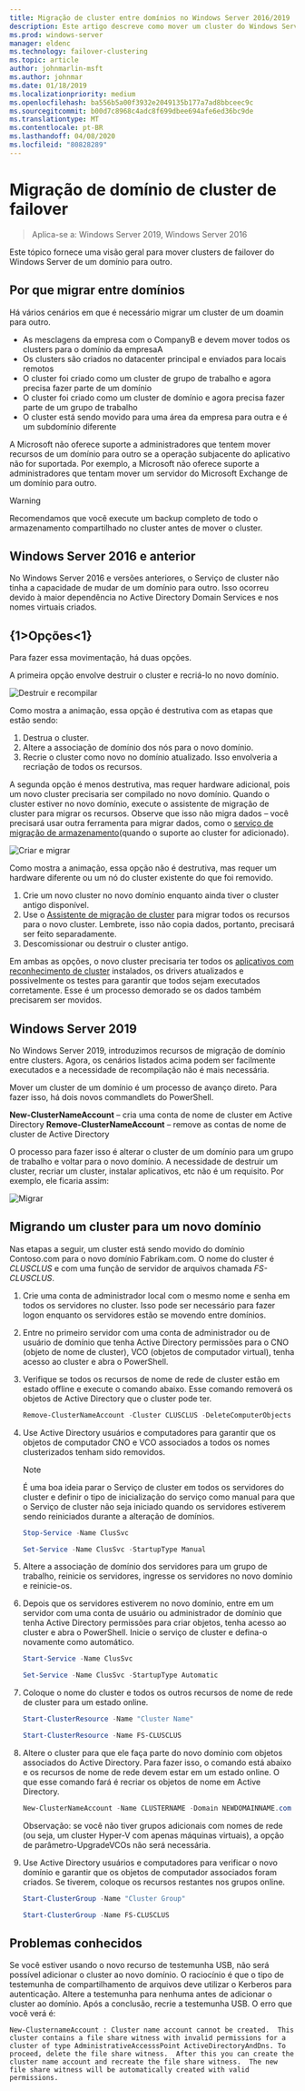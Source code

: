 ```yaml
---
title: Migração de cluster entre domínios no Windows Server 2016/2019
description: Este artigo descreve como mover um cluster do Windows Server 2019 de um domínio para outro
ms.prod: windows-server
manager: eldenc
ms.technology: failover-clustering
ms.topic: article
author: johnmarlin-msft
ms.author: johnmar
ms.date: 01/18/2019
ms.localizationpriority: medium
ms.openlocfilehash: ba556b5a00f3932e2049135b177a7ad8bbceec9c
ms.sourcegitcommit: b00d7c8968c4adc8f699dbee694afe6ed36bc9de
ms.translationtype: MT
ms.contentlocale: pt-BR
ms.lasthandoff: 04/08/2020
ms.locfileid: "80828289"
---
```

# <a name="failover-cluster-domain-migration"></a>Migração de domínio de cluster de failover

> Aplica-se a: Windows Server 2019, Windows Server 2016

Este tópico fornece uma visão geral para mover clusters de failover do Windows Server de um domínio para outro.

## <a name="why-migrate-between-domains"></a>Por que migrar entre domínios

Há vários cenários em que é necessário migrar um cluster de um doamin para outro.

- As mesclagens da empresa com o CompanyB e devem mover todos os clusters para o domínio da empresaA
- Os clusters são criados no datacenter principal e enviados para locais remotos
- O cluster foi criado como um cluster de grupo de trabalho e agora precisa fazer parte de um domínio
- O cluster foi criado como um cluster de domínio e agora precisa fazer parte de um grupo de trabalho
- O cluster está sendo movido para uma área da empresa para outra e é um subdomínio diferente

A Microsoft não oferece suporte a administradores que tentem mover recursos de um domínio para outro se a operação subjacente do aplicativo não for suportada. Por exemplo, a Microsoft não oferece suporte a administradores que tentam mover um servidor do Microsoft Exchange de um domínio para outro.

   > [!WARNING]
   > Recomendamos que você execute um backup completo de todo o armazenamento compartilhado no cluster antes de mover o cluster.

## <a name="windows-server-2016-and-earlier"></a>Windows Server 2016 e anterior

No Windows Server 2016 e versões anteriores, o Serviço de cluster não tinha a capacidade de mudar de um domínio para outro.  Isso ocorreu devido à maior dependência no Active Directory Domain Services e nos nomes virtuais criados.   

## <a name="options"></a>{1&gt;Opções&lt;1}

Para fazer essa movimentação, há duas opções.

A primeira opção envolve destruir o cluster e recriá-lo no novo domínio.

![Destruir e recompilar](media/Cross-Domain-Cluster-Migration/Cross-Cluster-Domain-Migration-1.gif)

Como mostra a animação, essa opção é destrutiva com as etapas que estão sendo:

1. Destrua o cluster.
2. Altere a associação de domínio dos nós para o novo domínio.
3. Recrie o cluster como novo no domínio atualizado.  Isso envolveria a recriação de todos os recursos.

A segunda opção é menos destrutiva, mas requer hardware adicional, pois um novo cluster precisaria ser compilado no novo domínio.  Quando o cluster estiver no novo domínio, execute o assistente de migração de cluster para migrar os recursos. Observe que isso não migra dados – você precisará usar outra ferramenta para migrar dados, como o [serviço de migração de armazenamento](../storage/storage-migration-service/overview.md)(quando o suporte ao cluster for adicionado).

![Criar e migrar](media/Cross-Domain-Cluster-Migration/Cross-Cluster-Domain-Migration-2.gif)

Como mostra a animação, essa opção não é destrutiva, mas requer um hardware diferente ou um nó do cluster existente do que foi removido.

1. Crie um novo cluster no novo domínio enquanto ainda tiver o cluster antigo disponível.
2. Use o [Assistente de migração de cluster](https://docs.microsoft.com/previous-versions/windows/it-pro/windows-server-2008-R2-and-2008/cc754481(v=ws.10)) para migrar todos os recursos para o novo cluster. Lembrete, isso não copia dados, portanto, precisará ser feito separadamente.
3. Descomissionar ou destruir o cluster antigo.

Em ambas as opções, o novo cluster precisaria ter todos os [aplicativos com reconhecimento de cluster](https://technet.microsoft.com/aa369082(v=vs.90)) instalados, os drivers atualizados e possivelmente os testes para garantir que todos sejam executados corretamente.  Esse é um processo demorado se os dados também precisarem ser movidos.

## <a name="windows-server-2019"></a>Windows Server 2019

No Windows Server 2019, introduzimos recursos de migração de domínio entre clusters.  Agora, os cenários listados acima podem ser facilmente executados e a necessidade de recompilação não é mais necessária.  

Mover um cluster de um domínio é um processo de avanço direto. Para fazer isso, há dois novos commandlets do PowerShell.

**New-ClusterNameAccount** – cria uma conta de nome de cluster em Active Directory **Remove-ClusterNameAccount** – remove as contas de nome de cluster de Active Directory

O processo para fazer isso é alterar o cluster de um domínio para um grupo de trabalho e voltar para o novo domínio.  A necessidade de destruir um cluster, recriar um cluster, instalar aplicativos, etc não é um requisito. Por exemplo, ele ficaria assim:

![Migrar](media/Cross-Domain-Cluster-Migration/Cross-Cluster-Domain-Migration-3.gif)

## <a name="migrating-a-cluster-to-a-new-domain"></a>Migrando um cluster para um novo domínio

Nas etapas a seguir, um cluster está sendo movido do domínio Contoso.com para o novo domínio Fabrikam.com.  O nome do cluster é *CLUSCLUS* e com uma função de servidor de arquivos chamada *FS-CLUSCLUS*.

1. Crie uma conta de administrador local com o mesmo nome e senha em todos os servidores no cluster.  Isso pode ser necessário para fazer logon enquanto os servidores estão se movendo entre domínios.
2. Entre no primeiro servidor com uma conta de administrador ou de usuário de domínio que tenha Active Directory permissões para o CNO (objeto de nome de cluster), VCO (objetos de computador virtual), tenha acesso ao cluster e abra o PowerShell.
3. Verifique se todos os recursos de nome de rede de cluster estão em estado offline e execute o comando abaixo.  Esse comando removerá os objetos de Active Directory que o cluster pode ter.

   ```PowerShell
   Remove-ClusterNameAccount -Cluster CLUSCLUS -DeleteComputerObjects
   ```
4. Use Active Directory usuários e computadores para garantir que os objetos de computador CNO e VCO associados a todos os nomes clusterizados tenham sido removidos.

   > [!NOTE]
   > É uma boa ideia parar o Serviço de cluster em todos os servidores do cluster e definir o tipo de inicialização do serviço como manual para que o Serviço de cluster não seja iniciado quando os servidores estiverem sendo reiniciados durante a alteração de domínios.

   ```PowerShell
   Stop-Service -Name ClusSvc

   Set-Service -Name ClusSvc -StartupType Manual
   ```

5. Altere a associação de domínio dos servidores para um grupo de trabalho, reinicie os servidores, ingresse os servidores no novo domínio e reinicie-os.
6. Depois que os servidores estiverem no novo domínio, entre em um servidor com uma conta de usuário ou administrador de domínio que tenha Active Directory permissões para criar objetos, tenha acesso ao cluster e abra o PowerShell. Inicie o serviço de cluster e defina-o novamente como automático.

   ```PowerShell
   Start-Service -Name ClusSvc

   Set-Service -Name ClusSvc -StartupType Automatic
   ```
7. Coloque o nome do cluster e todos os outros recursos de nome de rede de cluster para um estado online.

   ```PowerShell
   Start-ClusterResource -Name "Cluster Name"

   Start-ClusterResource -Name FS-CLUSCLUS
   ```

8. Altere o cluster para que ele faça parte do novo domínio com objetos associados do Active Directory. Para fazer isso, o comando está abaixo e os recursos de nome de rede devem estar em um estado online.  O que esse comando fará é recriar os objetos de nome em Active Directory.

   ```PowerShell
   New-ClusterNameAccount -Name CLUSTERNAME -Domain NEWDOMAINNAME.com -UpgradeVCOs
   ```

    Observação: se você não tiver grupos adicionais com nomes de rede (ou seja, um cluster Hyper-V com apenas máquinas virtuais), a opção de parâmetro-UpgradeVCOs não será necessária.

9. Use Active Directory usuários e computadores para verificar o novo domínio e garantir que os objetos de computador associados foram criados. Se tiverem, coloque os recursos restantes nos grupos online.

   ```PowerShell
   Start-ClusterGroup -Name "Cluster Group"

   Start-ClusterGroup -Name FS-CLUSCLUS
   ```

## <a name="known-issues"></a>Problemas conhecidos

Se você estiver usando o novo recurso de testemunha USB, não será possível adicionar o cluster ao novo domínio.  O raciocínio é que o tipo de testemunha de compartilhamento de arquivos deve utilizar o Kerberos para autenticação.  Altere a testemunha para nenhuma antes de adicionar o cluster ao domínio.  Após a conclusão, recrie a testemunha USB.  O erro que você verá é:

```
New-ClusternameAccount : Cluster name account cannot be created.  This cluster contains a file share witness with invalid permissions for a cluster of type AdministrativeAccesssPoint ActiveDirectoryAndDns. To proceed, delete the file share witness.  After this you can create the cluster name account and recreate the file share witness.  The new file share witness will be automatically created with valid permissions.
```

